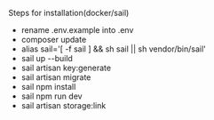 Steps for installation(docker/sail)
- rename .env.example into .env
- composer update
- alias sail='[ -f sail ] && sh sail || sh vendor/bin/sail'
- sail up --build
- sail artisan key:generate
- sail artisan migrate
- sail npm install
- sail npm run dev
- sail artisan storage:link
